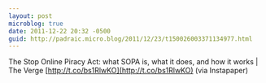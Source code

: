 ```yaml
---
layout: post
microblog: true
date: 2011-12-22 20:32 -0500
guid: http://padraic.micro.blog/2011/12/23/t150026003371134977.html
---
```

The Stop Online Piracy Act: what SOPA is, what it does, and how it works | The Verge [http://t.co/bs1RlwKO](http://t.co/bs1RlwKO) (via Instapaper)
